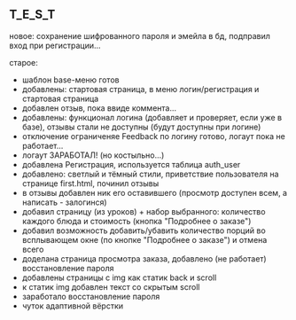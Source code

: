 T_E_S_T
-------

новое: сохранение шифрованного пароля и эмейла в бд, подправил вход при регистрации...

старое:
- шаблон base-меню готов
- добавлены: стартовая страница, в меню логин/регистрация и стартовая страница
- добавлен отзыв, пока ввиде коммента...
- добавлены: функционал логина (добавляет и проверяет, если уже в базе), отзывы стали не доступны (будут доступны при логине)
- отключение ограниченяе Feedback по логину готово, логаут пока не работает...
- логаут ЗАРАБОТАЛ! (но костыльно...)
- добавлена Регистрация, используется таблица auth_user
- добавлено: светлый и тёмный стили, приветствие пользователя на странице first.html, починил отзывы
- в отзывы добавлен ник его оставившего (просмотр доступен всем, а написать - залогинся)
- добавил страницу (из уроков) + набор выбранного: количество каждого блюда и стоимость (кнопка "Подробнее о заказе")
- добавил возможность добавить/убавить количество порций во всплывающем окне (по кнопке "Подробнее о заказе") и отмена всего
- доделана страница просмотра заказа, добавлено (не работает) восстановление пароля
- добавлены страницы с img как статик back и scroll
- к статик img добавлен текст со скрытым scroll
- заработало восстановление пароля
- чуток адаптивной вёрстки